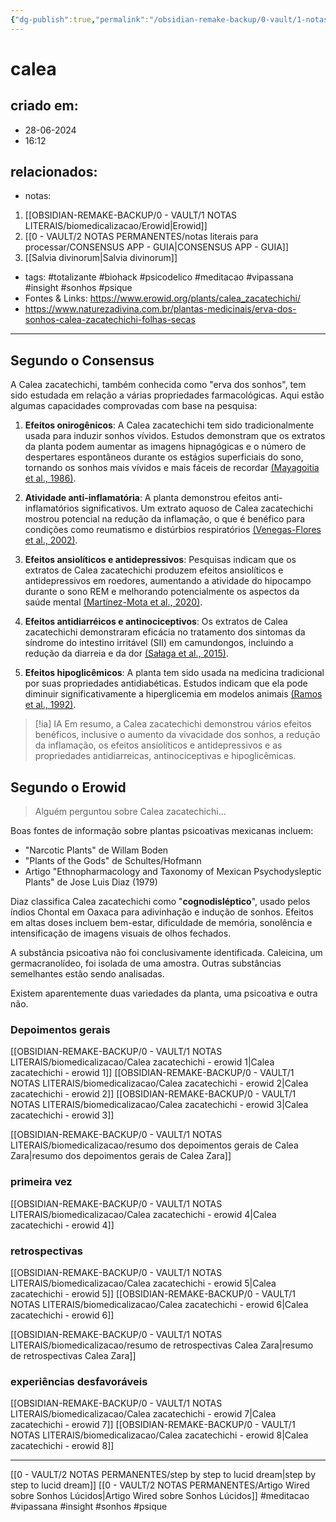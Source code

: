 ```yaml
---
{"dg-publish":true,"permalink":"/obsidian-remake-backup/0-vault/1-notas-literais/biomedicalizacao/calea-zacatechichi/","tags":["totalizante","biohack","psicodelico","meditacao","vipassana","insight","sonhos","psique"],"dgHomeLink":true,"dgShowLocalGraph":true,"dgShowFileTree":true,"dgEnableSearch":true,"noteIcon":""}
---
```


# calea

## criado em: 
- 28-06-2024
- 16:12
## relacionados:
- notas:
1. [[OBSIDIAN-REMAKE-BACKUP/0 - VAULT/1 NOTAS LITERAIS/biomedicalizacao/Erowid\|Erowid]]
2. [[0 - VAULT/2 NOTAS PERMANENTES/notas literais para processar/CONSENSUS APP - GUIA\|CONSENSUS APP - GUIA]]
3. [[Salvia divinorum\|Salvia divinorum]]
- tags: #totalizante #biohack #psicodelico #meditacao #vipassana #insight #sonhos #psique
- Fontes & Links: https://www.erowid.org/plants/calea_zacatechichi/
- https://www.naturezadivina.com.br/plantas-medicinais/erva-dos-sonhos-calea-zacatechichi-folhas-secas
---
## Segundo o Consensus

A Calea zacatechichi, também conhecida como "erva dos sonhos", tem sido estudada em relação a várias propriedades farmacológicas. Aqui estão algumas capacidades comprovadas com base na pesquisa:

1. **Efeitos onirogênicos**: A Calea zacatechichi tem sido tradicionalmente usada para induzir sonhos vívidos. Estudos demonstram que os extratos da planta podem aumentar as imagens hipnagógicas e o número de despertares espontâneos durante os estágios superficiais do sono, tornando os sonhos mais vívidos e mais fáceis de recordar [(Mayagoitia et al., 1986)](https://consensus.app/papers/psychopharmacologic-analysis-alleged-plant-calea-mayagoitia/d8d78a480cfe5967885dfa6a22cccf8f/?utm_source=chatgpt).

2. **Atividade anti-inflamatória**: A planta demonstrou efeitos anti-inflamatórios significativos. Um extrato aquoso de Calea zacatechichi mostrou potencial na redução da inflamação, o que é benéfico para condições como reumatismo e distúrbios respiratórios [(Venegas-Flores et al., 2002)](https://consensus.app/papers/activity-extract-calea-zacatechichi-venegasflores/17954863f8b85b0c81c7d427a4e9fde5/?utm_source=chatgpt).

3. **Efeitos ansiolíticos e antidepressivos**: Pesquisas indicam que os extratos de Calea zacatechichi produzem efeitos ansiolíticos e antidepressivos em roedores, aumentando a atividade do hipocampo durante o sono REM e melhorando potencialmente os aspectos da saúde mental [(Martínez-Mota et al., 2020)](https://consensus.app/papers/calea-zacatechichi-schltdl-compositae-produces-martínezmota/075c96c855df59c5839c1e38361de936/?utm_source=chatgpt).

4. **Efeitos antidiarréicos e antinociceptivos**: Os extratos de Calea zacatechichi demonstraram eficácia no tratamento dos sintomas da síndrome do intestino irritável (SII) em camundongos, incluindo a redução da diarreia e da dor [(Sałaga et al., 2015)](https://consensus.app/papers/calea-zacatechichi-dichloromethane-extract-exhibits-sałaga/62b585d7b45a5ef0bec985e2722b2f7d/?utm_source=chatgpt).

5. **Efeitos hipoglicêmicos**: A planta tem sido usada na medicina tradicional por suas propriedades antidiabéticas. Estudos indicam que ela pode diminuir significativamente a hiperglicemia em modelos animais [(Ramos et al., 1992)](https://consensus.app/papers/hypoglycemic-effect-plants-used-mexico-antidiabetics-ramos/6bd6c8c9f938579a9ddc1024a0ec279b/?utm_source=chatgpt).


> [!ia] IA
> Em resumo, a Calea zacatechichi demonstrou vários efeitos benéficos, inclusive o aumento da vivacidade dos sonhos, a redução da inflamação, os efeitos ansiolíticos e antidepressivos e as propriedades antidiarreicas, antinociceptivas e hipoglicêmicas.

## Segundo o Erowid

> Alguém perguntou sobre Calea zacatechichi...

Boas fontes de informação sobre plantas psicoativas mexicanas incluem:
- "Narcotic Plants" de Willam Boden
- "Plants of the Gods" de Schultes/Hofmann
- Artigo "Ethnopharmacology and Taxonomy of Mexican Psychodysleptic Plants" de Jose Luis Diaz (1979)

Diaz classifica Calea zacatechichi como "**cognodisléptico**", usado pelos índios Chontal em Oaxaca para adivinhação e indução de sonhos. Efeitos em altas doses incluem bem-estar, dificuldade de memória, sonolência e intensificação de imagens visuais de olhos fechados.

A substância psicoativa não foi conclusivamente identificada. Caleicina, um germacranolídeo, foi isolada de uma amostra. Outras substâncias semelhantes estão sendo analisadas.

Existem aparentemente duas variedades da planta, uma psicoativa e outra não.

### Depoimentos gerais
[[OBSIDIAN-REMAKE-BACKUP/0 - VAULT/1 NOTAS LITERAIS/biomedicalizacao/Calea zacatechichi - erowid 1\|Calea zacatechichi - erowid 1]]
[[OBSIDIAN-REMAKE-BACKUP/0 - VAULT/1 NOTAS LITERAIS/biomedicalizacao/Calea zacatechichi - erowid 2\|Calea zacatechichi - erowid 2]]
[[OBSIDIAN-REMAKE-BACKUP/0 - VAULT/1 NOTAS LITERAIS/biomedicalizacao/Calea zacatechichi - erowid 3\|Calea zacatechichi - erowid 3]]

[[OBSIDIAN-REMAKE-BACKUP/0 - VAULT/1 NOTAS LITERAIS/biomedicalizacao/resumo dos depoimentos gerais de Calea Zara\|resumo dos depoimentos gerais de Calea Zara]]

### primeira vez
[[OBSIDIAN-REMAKE-BACKUP/0 - VAULT/1 NOTAS LITERAIS/biomedicalizacao/Calea zacatechichi - erowid 4\|Calea zacatechichi - erowid 4]]

### retrospectivas
[[OBSIDIAN-REMAKE-BACKUP/0 - VAULT/1 NOTAS LITERAIS/biomedicalizacao/Calea zacatechichi - erowid 5\|Calea zacatechichi - erowid 5]]
[[OBSIDIAN-REMAKE-BACKUP/0 - VAULT/1 NOTAS LITERAIS/biomedicalizacao/Calea zacatechichi - erowid 6\|Calea zacatechichi - erowid 6]]

[[OBSIDIAN-REMAKE-BACKUP/0 - VAULT/1 NOTAS LITERAIS/biomedicalizacao/resumo de retrospectivas Calea Zara\|resumo de retrospectivas Calea Zara]]
### experiências desfavoráveis
[[OBSIDIAN-REMAKE-BACKUP/0 - VAULT/1 NOTAS LITERAIS/biomedicalizacao/Calea zacatechichi - erowid 7\|Calea zacatechichi - erowid 7]]
[[OBSIDIAN-REMAKE-BACKUP/0 - VAULT/1 NOTAS LITERAIS/biomedicalizacao/Calea zacatechichi - erowid 8\|Calea zacatechichi - erowid 8]]

---

[[0 - VAULT/2 NOTAS PERMANENTES/step by step to lucid dream\|step by step to lucid dream]]
[[0 - VAULT/2 NOTAS PERMANENTES/Artigo Wired sobre Sonhos Lúcidos\|Artigo Wired sobre Sonhos Lúcidos]]
#meditacao #vipassana #insight #sonhos #psique